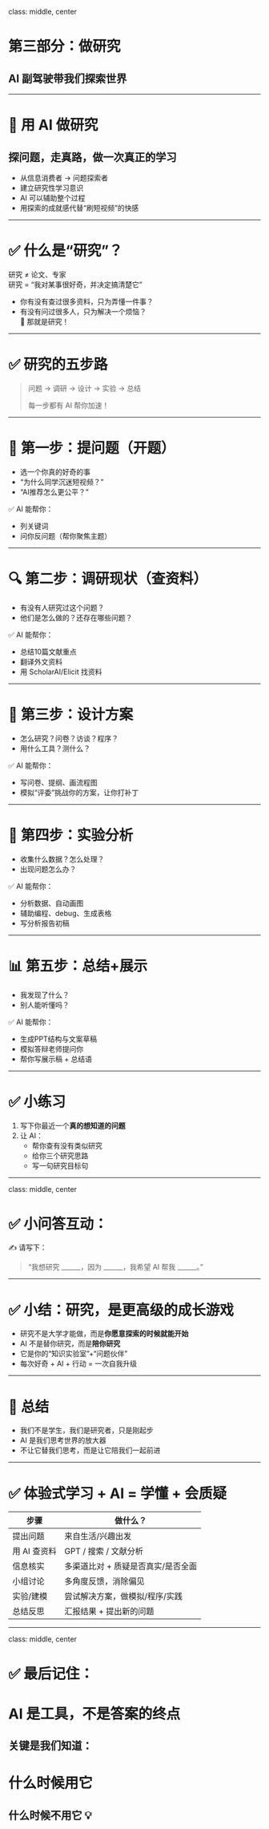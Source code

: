 class: middle, center
# 第三部分：做研究  
## AI 副驾驶带我们探索世界

---

# 🧪 用 AI 做研究  
## 探问题，走真路，做一次真正的学习

- 从信息消费者 → 问题探索者  
- 建立研究性学习意识  
- AI 可以辅助整个过程  
- 用探索的成就感代替“刷短视频”的快感

---

# ✅ 什么是“研究”？

研究 ≠ 论文、专家  
研究 = “我对某事很好奇，并决定搞清楚它”

- 你有没有查过很多资料，只为弄懂一件事？  
- 有没有问过很多人，只为解决一个烦恼？  
🎯 那就是研究！

---

# ✅ 研究的五步路

> 问题 → 调研 → 设计 → 实验 → 总结  
>  
> 每一步都有 AI 帮你加速！

---

# 🧠 第一步：提问题（开题）

- 选一个你真的好奇的事  
- “为什么同学沉迷短视频？”  
- “AI推荐怎么更公平？”  

✅ AI 能帮你：

- 列关键词  
- 问你反问题（帮你聚焦主题）

---

# 🔍 第二步：调研现状（查资料）

- 有没有人研究过这个问题？  
- 他们是怎么做的？还存在哪些问题？

✅ AI 能帮你：

- 总结10篇文献重点  
- 翻译外文资料  
- 用 ScholarAI/Elicit 找资料

---

# 🧠 第三步：设计方案

- 怎么研究？问卷？访谈？程序？  
- 用什么工具？测什么？

✅ AI 能帮你：

- 写问卷、提纲、画流程图  
- 模拟“评委”挑战你的方案，让你打补丁

---

# 🧪 第四步：实验分析

- 收集什么数据？怎么处理？  
- 出现问题怎么办？

✅ AI 能帮你：

- 分析数据、自动画图  
- 辅助编程、debug、生成表格  
- 写分析报告初稿

---

# 📊 第五步：总结+展示

- 我发现了什么？  
- 别人能听懂吗？

✅ AI 能帮你：

- 生成PPT结构与文案草稿  
- 模拟答辩老师提问你  
- 帮你写展示稿 + 总结语

---

# ✅ 小练习

1. 写下你最近一个**真的想知道的问题**  
2. 让 AI：
   - 帮你查有没有类似研究  
   - 给你三个研究思路  
   - 写一句研究目标句

---

class: middle, center
# ✅ 小问答互动：

✍️ 请写下：  
> “我想研究 ______，因为 ______，我希望 AI 帮我 ______。”

---

# ✅ 小结：研究，是更高级的成长游戏

- 研究不是大学才能做，而是**你愿意探索的时候就能开始**  
- AI 不是替你研究，而是**陪你研究**  
- 它是你的“知识实验室”+“问题伙伴”  
- 每次好奇 + AI + 行动 = 一次自我升级

---

# 💬 总结

- 我们不是学生，我们是研究者，只是刚起步  
- AI 是我们思考世界的放大器  
- 不让它替我们思考，而是让它陪我们一起前进

---

# ✅ 体验式学习 + AI = 学懂 + 会质疑

| 步骤       | 做什么？                             |
|------------|--------------------------------------|
| 提出问题     | 来自生活/兴趣出发                    |
| 用 AI 查资料  | GPT / 搜索 / 文献分析                   |
| 信息核实     | 多渠道比对 + 质疑是否真实/是否全面           |
| 小组讨论     | 多角度反馈，消除偏见                     |
| 实验/建模     | 尝试解决方案，做模拟/程序/实践             |
| 总结反思     | 汇报结果 + 提出新的问题                  |

---

class: middle, center
# ✅ 最后记住：

# AI 是工具，不是答案的终点  
## 关键是我们知道：  
# 什么时候用它  
## 什么时候不用它 💡

